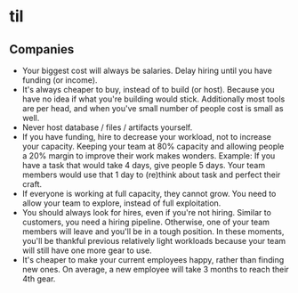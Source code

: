 # til

## Companies

- Your biggest cost will always be salaries. Delay hiring until you have funding (or income).
- It's always cheaper to buy, instead of to build (or host). Because you have no idea if what you're building would stick. Additionally most tools are per head, and when you've small number of people cost is small as well.
- Never host database / files / artifacts yourself. 
- If you have funding, hire to decrease your workload, not to increase your capacity. Keeping your team at 80% capacity and allowing people a 20% margin to improve their work makes wonders. Example: If you have a task that would take 4 days, give people 5 days. Your team members would use that 1 day to (re)think about task and perfect their craft. 
- If everyone is working at full capacity, they cannot grow. You need to allow your team to explore, instead of full exploitation.
- You should always look for hires, even if you're not hiring. Similar to customers, you need a hiring pipeline. Otherwise, one of your team members will leave and you'll be in a tough position. In these moments, you'll be thankful previous relatively light workloads because your team will still have one more gear to use.
- It's cheaper to make your current employees happy, rather than finding new ones. On average, a new employee will take 3 months to reach their 4th gear.